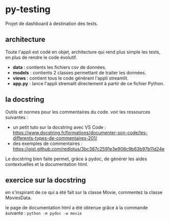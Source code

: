# py-testing

Projet de dashboard à destination des tests.

## architecture

Toute l'appli est codé en objet, architecture qui rend plus simple les tests, en plus de rendre le code évolutif.
- **data** : contients les fichiers csv de données.
- **models** : contients 2 classes permettant de traiter les données.
- **views** : contient tous le code générant l'appli streamlit.
- **app.py** : lance l'appli stremalit directement à partir de ce fichier Python.

## la docstring

Outils et normes pour les commentaires du code. voir les ressources suivantes :
- un petit tuto sur la docstring avec VS Code : https://www.docstring.fr/formations/documenter-son-code/les-differents-types-de-commentaires-201/
- des exemples de commentaires : https://gist.github.com/redlotus/3bc387c2591e3e908c9b63b97b11d24e 

Le docstring bien faite permet, grâce à pydoc, de générer les aides contextuelles et la documentation html.

## exercice sur la docstring

en s'inspirant de ce qui a été fait sur la classe Movie, commentez la classe MoviesData.

le page de documentation html a été obtenue grâce à la commande suivante : `python -m pydoc -w movie`
